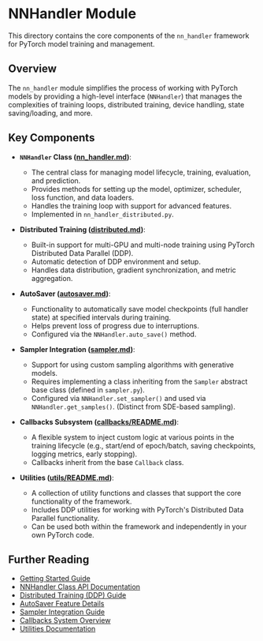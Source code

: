 # NNHandler Module

This directory contains the core components of the `nn_handler` framework for PyTorch model training and management.

## Overview

The `nn_handler` module simplifies the process of working with PyTorch models by providing a high-level interface (`NNHandler`) that manages the complexities of training loops, distributed training, device handling, state saving/loading, and more.

## Key Components

*   **`NNHandler` Class ([nn_handler.md](nn_handler.md))**:
    *   The central class for managing model lifecycle, training, evaluation, and prediction.
    *   Provides methods for setting up the model, optimizer, scheduler, loss function, and data loaders.
    *   Handles the training loop with support for advanced features.
    *   Implemented in `nn_handler_distributed.py`.

*   **Distributed Training ([distributed.md](distributed.md))**:
    *   Built-in support for multi-GPU and multi-node training using PyTorch Distributed Data Parallel (DDP).
    *   Automatic detection of DDP environment and setup.
    *   Handles data distribution, gradient synchronization, and metric aggregation.

*   **AutoSaver ([autosaver.md](autosaver.md))**:
    *   Functionality to automatically save model checkpoints (full handler state) at specified intervals during training.
    *   Helps prevent loss of progress due to interruptions.
    *   Configured via the `NNHandler.auto_save()` method.

*   **Sampler Integration ([sampler.md](sampler.md))**:
    *   Support for using custom sampling algorithms with generative models.
    *   Requires implementing a class inheriting from the `Sampler` abstract base class (defined in `sampler.py`).
    *   Configured via `NNHandler.set_sampler()` and used via `NNHandler.get_samples()`. (Distinct from SDE-based sampling).

*   **Callbacks Subsystem ([callbacks/README.md](callbacks/README.md))**:
    *   A flexible system to inject custom logic at various points in the training lifecycle (e.g., start/end of epoch/batch, saving checkpoints, logging metrics, early stopping).
    *   Callbacks inherit from the base `Callback` class.

*   **Utilities ([utils/README.md](utils/README.md))**:
    *   A collection of utility functions and classes that support the core functionality of the framework.
    *   Includes DDP utilities for working with PyTorch's Distributed Data Parallel functionality.
    *   Can be used both within the framework and independently in your own PyTorch code.

## Further Reading

*   [Getting Started Guide](../getting_started.md)
*   [NNHandler Class API Documentation](nn_handler.md)
*   [Distributed Training (DDP) Guide](distributed.md)
*   [AutoSaver Feature Details](autosaver.md)
*   [Sampler Integration Guide](sampler.md)
*   [Callbacks System Overview](callbacks/README.md)
*   [Utilities Documentation](utils/README.md)
